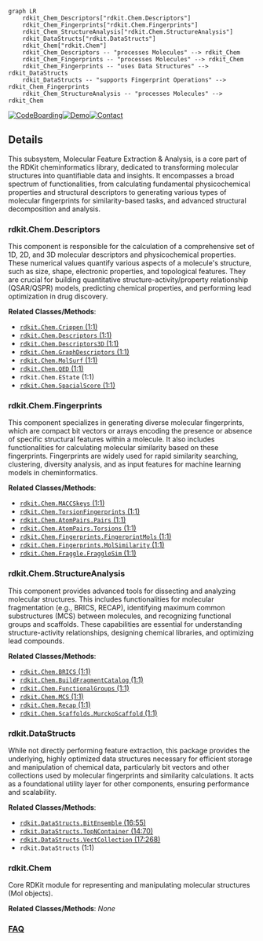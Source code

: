 ```mermaid
graph LR
    rdkit_Chem_Descriptors["rdkit.Chem.Descriptors"]
    rdkit_Chem_Fingerprints["rdkit.Chem.Fingerprints"]
    rdkit_Chem_StructureAnalysis["rdkit.Chem.StructureAnalysis"]
    rdkit_DataStructs["rdkit.DataStructs"]
    rdkit_Chem["rdkit.Chem"]
    rdkit_Chem_Descriptors -- "processes Molecules" --> rdkit_Chem
    rdkit_Chem_Fingerprints -- "processes Molecules" --> rdkit_Chem
    rdkit_Chem_Fingerprints -- "uses Data Structures" --> rdkit_DataStructs
    rdkit_DataStructs -- "supports Fingerprint Operations" --> rdkit_Chem_Fingerprints
    rdkit_Chem_StructureAnalysis -- "processes Molecules" --> rdkit_Chem
```

[![CodeBoarding](https://img.shields.io/badge/Generated%20by-CodeBoarding-9cf?style=flat-square)](https://github.com/CodeBoarding/CodeBoarding)[![Demo](https://img.shields.io/badge/Try%20our-Demo-blue?style=flat-square)](https://www.codeboarding.org/demo)[![Contact](https://img.shields.io/badge/Contact%20us%20-%20contact@codeboarding.org-lightgrey?style=flat-square)](mailto:contact@codeboarding.org)

## Details

This subsystem, Molecular Feature Extraction & Analysis, is a core part of the RDKit cheminformatics library, dedicated to transforming molecular structures into quantifiable data and insights. It encompasses a broad spectrum of functionalities, from calculating fundamental physicochemical properties and structural descriptors to generating various types of molecular fingerprints for similarity-based tasks, and advanced structural decomposition and analysis.

### rdkit.Chem.Descriptors
This component is responsible for the calculation of a comprehensive set of 1D, 2D, and 3D molecular descriptors and physicochemical properties. These numerical values quantify various aspects of a molecule's structure, such as size, shape, electronic properties, and topological features. They are crucial for building quantitative structure-activity/property relationship (QSAR/QSPR) models, predicting chemical properties, and performing lead optimization in drug discovery.


**Related Classes/Methods**:

- <a href="https://github.com/rdkit/rdkit/rdkit/Chem/Crippen.py#L1-L1" target="_blank" rel="noopener noreferrer">`rdkit.Chem.Crippen` (1:1)</a>
- <a href="https://github.com/rdkit/rdkit/rdkit/Chem/Descriptors.py#L1-L1" target="_blank" rel="noopener noreferrer">`rdkit.Chem.Descriptors` (1:1)</a>
- <a href="https://github.com/rdkit/rdkit/rdkit/Chem/Descriptors3D.py#L1-L1" target="_blank" rel="noopener noreferrer">`rdkit.Chem.Descriptors3D` (1:1)</a>
- <a href="https://github.com/rdkit/rdkit/rdkit/Chem/GraphDescriptors.py#L1-L1" target="_blank" rel="noopener noreferrer">`rdkit.Chem.GraphDescriptors` (1:1)</a>
- <a href="https://github.com/rdkit/rdkit/rdkit/Chem/MolSurf.py#L1-L1" target="_blank" rel="noopener noreferrer">`rdkit.Chem.MolSurf` (1:1)</a>
- <a href="https://github.com/rdkit/rdkit/rdkit/Chem/QED.py#L1-L1" target="_blank" rel="noopener noreferrer">`rdkit.Chem.QED` (1:1)</a>
- `rdkit.Chem.EState` (1:1)
- <a href="https://github.com/rdkit/rdkit/rdkit/Chem/SpacialScore.py#L1-L1" target="_blank" rel="noopener noreferrer">`rdkit.Chem.SpacialScore` (1:1)</a>


### rdkit.Chem.Fingerprints
This component specializes in generating diverse molecular fingerprints, which are compact bit vectors or arrays encoding the presence or absence of specific structural features within a molecule. It also includes functionalities for calculating molecular similarity based on these fingerprints. Fingerprints are widely used for rapid similarity searching, clustering, diversity analysis, and as input features for machine learning models in cheminformatics.


**Related Classes/Methods**:

- <a href="https://github.com/rdkit/rdkit/rdkit/Chem/MACCSkeys.py#L1-L1" target="_blank" rel="noopener noreferrer">`rdkit.Chem.MACCSkeys` (1:1)</a>
- <a href="https://github.com/rdkit/rdkit/rdkit/Chem/TorsionFingerprints.py#L1-L1" target="_blank" rel="noopener noreferrer">`rdkit.Chem.TorsionFingerprints` (1:1)</a>
- <a href="https://github.com/rdkit/rdkit/rdkit/Chem/AtomPairs/Pairs.py#L1-L1" target="_blank" rel="noopener noreferrer">`rdkit.Chem.AtomPairs.Pairs` (1:1)</a>
- <a href="https://github.com/rdkit/rdkit/rdkit/Chem/AtomPairs/Torsions.py#L1-L1" target="_blank" rel="noopener noreferrer">`rdkit.Chem.AtomPairs.Torsions` (1:1)</a>
- <a href="https://github.com/rdkit/rdkit/rdkit/Chem/Fingerprints/FingerprintMols.py#L1-L1" target="_blank" rel="noopener noreferrer">`rdkit.Chem.Fingerprints.FingerprintMols` (1:1)</a>
- <a href="https://github.com/rdkit/rdkit/rdkit/Chem/Fingerprints/MolSimilarity.py#L1-L1" target="_blank" rel="noopener noreferrer">`rdkit.Chem.Fingerprints.MolSimilarity` (1:1)</a>
- <a href="https://github.com/rdkit/rdkit/rdkit/Chem/Fraggle/FraggleSim.py#L1-L1" target="_blank" rel="noopener noreferrer">`rdkit.Chem.Fraggle.FraggleSim` (1:1)</a>


### rdkit.Chem.StructureAnalysis
This component provides advanced tools for dissecting and analyzing molecular structures. This includes functionalities for molecular fragmentation (e.g., BRICS, RECAP), identifying maximum common substructures (MCS) between molecules, and recognizing functional groups and scaffolds. These capabilities are essential for understanding structure-activity relationships, designing chemical libraries, and optimizing lead compounds.


**Related Classes/Methods**:

- <a href="https://github.com/rdkit/rdkit/rdkit/Chem/BRICS.py#L1-L1" target="_blank" rel="noopener noreferrer">`rdkit.Chem.BRICS` (1:1)</a>
- <a href="https://github.com/rdkit/rdkit/rdkit/Chem/BuildFragmentCatalog.py#L1-L1" target="_blank" rel="noopener noreferrer">`rdkit.Chem.BuildFragmentCatalog` (1:1)</a>
- <a href="https://github.com/rdkit/rdkit/rdkit/Chem/FunctionalGroups.py#L1-L1" target="_blank" rel="noopener noreferrer">`rdkit.Chem.FunctionalGroups` (1:1)</a>
- <a href="https://github.com/rdkit/rdkit/rdkit/Chem/MCS.py#L1-L1" target="_blank" rel="noopener noreferrer">`rdkit.Chem.MCS` (1:1)</a>
- <a href="https://github.com/rdkit/rdkit/rdkit/Chem/Recap.py#L1-L1" target="_blank" rel="noopener noreferrer">`rdkit.Chem.Recap` (1:1)</a>
- <a href="https://github.com/rdkit/rdkit/rdkit/Chem/Scaffolds/MurckoScaffold.py#L1-L1" target="_blank" rel="noopener noreferrer">`rdkit.Chem.Scaffolds.MurckoScaffold` (1:1)</a>


### rdkit.DataStructs
While not directly performing feature extraction, this package provides the underlying, highly optimized data structures necessary for efficient storage and manipulation of chemical data, particularly bit vectors and other collections used by molecular fingerprints and similarity calculations. It acts as a foundational utility layer for other components, ensuring performance and scalability.


**Related Classes/Methods**:

- <a href="https://github.com/rdkit/rdkit/rdkit/DataStructs/BitEnsemble.py#L16-L55" target="_blank" rel="noopener noreferrer">`rdkit.DataStructs.BitEnsemble` (16:55)</a>
- <a href="https://github.com/rdkit/rdkit/rdkit/DataStructs/TopNContainer.py#L14-L70" target="_blank" rel="noopener noreferrer">`rdkit.DataStructs.TopNContainer` (14:70)</a>
- <a href="https://github.com/rdkit/rdkit/rdkit/DataStructs/VectCollection.py#L17-L268" target="_blank" rel="noopener noreferrer">`rdkit.DataStructs.VectCollection` (17:268)</a>
- `rdkit.DataStructs` (1:1)


### rdkit.Chem
Core RDKit module for representing and manipulating molecular structures (Mol objects).


**Related Classes/Methods**: _None_



### [FAQ](https://github.com/CodeBoarding/GeneratedOnBoardings/tree/main?tab=readme-ov-file#faq)